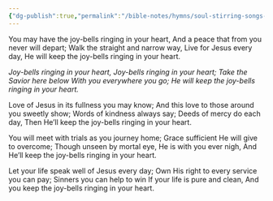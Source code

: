 ```yaml
---
{"dg-publish":true,"permalink":"/bible-notes/hymns/soul-stirring-songs-and-hymns/you-may-have-the-joybells/","title":"You May Have the Joybells"}
---
```



You may have the joy-bells ringing in your heart,
And a peace that from you never will depart;
Walk the straight and narrow way,
Live for Jesus every day,
He will keep the joy-bells ringing in your heart.

*Joy-bells ringing in your heart,
Joy-bells ringing in your heart;
Take the Savior here below
With you everywhere you go;
He will keep the joy-bells ringing in your heart.*

Love of Jesus in its fullness you may know;
And this love to those around you sweetly show;
Words of kindness always say;
Deeds of mercy do each day,
Then He’ll keep the joy-bells ringing in your heart.

You will meet with trials as you journey home;
Grace sufficient He will give to overcome;
Though unseen by mortal eye,
He is with you ever nigh,
And He’ll keep the joy-bells ringing in your heart.

Let your life speak well of Jesus every day;
Own His right to every service you can pay;
Sinners you can help to win
If your life is pure and clean,
And you keep the joy-bells ringing in your heart.